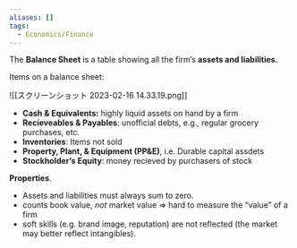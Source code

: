 ```yaml
---
aliases: []
tags:
  - Economics/Finance
---
```



The **Balance Sheet** is a table showing all the firm’s **assets and liabilities.**

Items on a balance sheet:

![[スクリーンショット 2023-02-16 14.33.19.png]]

- **Cash & Equivalents:** highly liquid assets on hand by a firm
- **Recieveables & Payables**: unofficial debts, e.g., regular grocery purchases, etc.
- **Inventories**: Items not sold
- **Property, Plant, & Equipment (PP&E)**, i.e. Durable capital assdets
- **Stockholder’s Equity**: money recieved by purchasers of stock

**Properties**.
- Assets and liabilities must always sum to zero.
- counts book value, _not_ market value ⇒ hard to measure the “value” of a firm
- soft skills (e.g. brand image, reputation) are not reflected (the market may better reflect intangibles).
